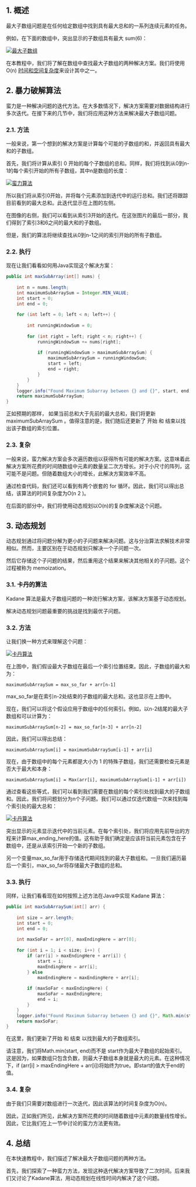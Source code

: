 ## 1. 概述

最大子数组问题是在任何给定数组中找到具有最大总和的一系列连续元素的任务。

例如，在下面的数组中，突出显示的子数组具有最大 sum(6)：

[![最大子数组](https://www.baeldung.com/wp-content/uploads/2019/12/max_subarray_example.jpg)](https://www.baeldung.com/wp-content/uploads/2019/12/max_subarray_example.jpg)

在本教程中，我们将了解在数组中查找最大子数组的两种解决方案。我们将使用O(n) [时间和空间复杂度](https://www.baeldung.com/java-algorithm-complexity)来设计其中之一。

## 2. 暴力破解算法

蛮力是一种解决问题的迭代方法。在大多数情况下，解决方案需要对数据结构进行多次迭代。在接下来的几节中，我们将应用这种方法来解决最大子数组问题。

### 2.1. 方法

一般来说，第一个想到的解决方案是计算每个可能的子数组的和，并返回具有最大和的子数组。

首先，我们将计算从索引 0 开始的每个子数组的总和。同样，我们将找到从0到n-1的每个索引开始的所有子数组，其中n是数组的长度：

[![蛮力算法](https://www.baeldung.com/wp-content/uploads/2019/12/brute-force-v2.jpg)](https://www.baeldung.com/wp-content/uploads/2019/12/brute-force-v2.jpg)

 

所以我们将从索引0开始，并将每个元素添加到迭代中的运行总和。我们还将跟踪目前看到的最大总和。此迭代显示在上图的左侧。

在图像的右侧，我们可以看到从索引3开始的迭代。在这张图片的最后一部分，我们得到了索引3和6之间的最大和的子数组。

但是，我们的算法将继续查找从0到n-1之间的索引开始的所有子数组。

### 2.2. 执行

现在让我们看看如何用Java实现这个解决方案：

```java
public int maxSubArray(int[] nums) {
 
    int n = nums.length;
    int maximumSubArraySum = Integer.MIN_VALUE;
    int start = 0;
    int end = 0;
 
    for (int left = 0; left < n; left++) {
 
        int runningWindowSum = 0;
 
        for (int right = left; right < n; right++) {
            runningWindowSum += nums[right];
 
            if (runningWindowSum > maximumSubArraySum) {
                maximumSubArraySum = runningWindowSum;
                start = left;
                end = right;
            }
        }
    }
    logger.info("Found Maximum Subarray between {} and {}", start, end);
    return maximumSubArraySum;
}
```

正如预期的那样， 如果当前总和大于先前的最大总和，我们将更新maximumSubArraySum 。值得注意的是，我们随后还更新了 开始 和 结束以找出该子数组的索引位置。

### 2.3. 复杂

一般来说，蛮力解决方案会多次遍历数组以获得所有可能的解决方案。这意味着此解决方案所花费的时间随数组中元素的数量呈二次方增长。对于小尺寸的阵列，这可能不是问题。但随着数组大小的增长，此解决方案效率不高。

通过检查代码，我们还可以看到有两个嵌套的 for 循环。因此，我们可以得出总结，该算法的时间复杂度为O(n 2 )。

在后面的部分中，我们将使用动态规划以O(n)的复杂度解决这个问题。

## 3. 动态规划

动态规划通过将问题分解为更小的子问题来解决问题。这与分治算法求解技术非常相似。然而，主要区别在于动态规划只解决一个子问题一次。

然后它存储这个子问题的结果，然后重用这个结果来解决其他相关的子问题。这个过程被称为 memoization。

### 3.1. 卡丹的算法

Kadane 算法是最大子数组问题的一种流行解决方案，该解决方案基于动态规划。

解决动态规划问题最重要的挑战是找到最优子问题。

### 3.2. 方法

让我们换一种方式来理解这个问题：

[![卡丹算法](https://www.baeldung.com/wp-content/uploads/2019/12/kadane-1.jpg)](https://www.baeldung.com/wp-content/uploads/2019/12/kadane-1.jpg)

在上图中，我们假设最大子数组在最后一个索引位置结束。因此，子数组的最大和为：

```plaintext
maximumSubArraySum = max_so_far + arr[n-1]
```

max_so_far是在索引n-2处结束的子数组的最大总和。这也显示在上图中。

现在，我们可以将这个假设应用于数组中的任何索引。例如，以n-2结尾的最大子数组和可以计算为：

```plaintext
maximumSubArraySum[n-2] = max_so_far[n-3] + arr[n-2]
```

因此，我们可以得出总结：

```plaintext
maximumSubArraySum[i] = maximumSubArraySum[i-1] + arr[i]
```

现在，由于数组中的每个元素都是大小为 1 的特殊子数组，我们还需要检查元素是否大于最大和本身：

```plaintext
maximumSubArraySum[i] = Max(arr[i], maximumSubArraySum[i-1] + arr[i])
```

通过查看这些等式，我们可以看到我们需要在数组的每个索引处找到最大的子数组和。因此，我们将问题划分为n个子问题。我们可以通过仅迭代数组一次来找到每个索引处的最大总和：

[![卡丹算法](https://www.baeldung.com/wp-content/uploads/2019/12/kadane-final.jpg)](https://www.baeldung.com/wp-content/uploads/2019/12/kadane-final.jpg)

突出显示的元素显示迭代中的当前元素。在每个索引处，我们将应用先前导出的方程来计算max_ending_here的值。这有助于我们确定是应该将当前元素包含在子数组中，还是从该索引开始一个新的子数组。

另一个变量max_so_far用于存储迭代期间找到的最大子数组和。一旦我们遍历最后一个索引，max_so_far将存储最大子数组的总和。

### 3.3. 执行

同样，让我们看看现在如何按照上述方法在Java中实现 Kadane 算法：

```java
public int maxSubArraySum(int[] arr) {
 
    int size = arr.length;
    int start = 0;
    int end = 0;
 
    int maxSoFar = arr[0], maxEndingHere = arr[0];
 
    for (int i = 1; i < size; i++) {
        if (arr[i] > maxEndingHere + arr[i]) {
            start = i;
            maxEndingHere = arr[i];
        } else
            maxEndingHere = maxEndingHere + arr[i];
 
        if (maxSoFar < maxEndingHere) {
            maxSoFar = maxEndingHere;
            end = i;
        }
    }
    logger.info("Found Maximum Subarray between {} and {}", Math.min(start, end), end);
    return maxSoFar;
}
```

在这里，我们更新了开始 和 结束 以找到最大的子数组索引。

请注意，我们将Math.min(start, end)而不是 start作为最大子数组的起始索引。这是因为，如果数组只包含负数，则最大子数组本身就是最大的元素。在这种情况下，if (arr[i] > maxEndingHere + arr[i])将始终为true。即start的值大于end的值。

### 3.4. 复杂

由于我们只需要对数组进行一次迭代，因此该算法的时间复杂度为O(n)。

因此，正如我们所见，此解决方案所花费的时间随着数组中元素的数量线性增长。因此，它比我们在上一节中讨论的蛮力方法更有效。

## 4. 总结

在本快速教程中，我们描述了解决最大子数组问题的两种方法。

首先，我们探索了一种蛮力方法，发现这种迭代解决方案导致了二次时间。后来我们又讨论了Kadane算法，用动态规划在线性时间内解决了这个问题。